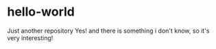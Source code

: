 # hello-world
Just another repository
Yes! and there is something i don't know, so it's very interesting!
